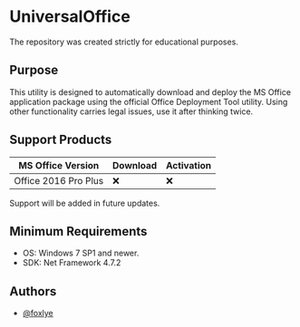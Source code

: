 ﻿# UniversalOffice

The repository was created strictly for educational purposes.




## Purpose
This utility is designed to automatically download and deploy the MS Office application package using the official Office Deployment Tool utility. Using other functionality carries legal issues, use it after thinking twice.
## Support Products
| MS Office Version  | Download | Activation |
| ------------- | ------------- | ---------- |
| Office 2016 Pro Plus  | ❌  | ❌

Support will be added in future updates.

## Minimum Requirements
- OS: Windows 7 SP1 and newer.
- SDK: Net Framework 4.7.2
## Authors

- [@foxlye](https://www.github.com/foxlye)